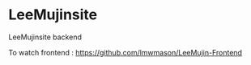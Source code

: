 # LeeMujinsite

LeeMujinsite backend

To watch frontend : https://github.com/lmwmason/LeeMujin-Frontend

